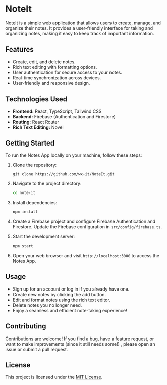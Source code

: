 # NoteIt

NoteIt is a simple web application that allows users to create, manage, and organize their notes. It provides a user-friendly interface for taking and organizing notes, making it easy to keep track of important information.

## Features

- Create, edit, and delete notes.
- Rich text editing with formatting options.
- User authentication for secure access to your notes.
- Real-time synchronization across devices.
- User-friendly and responsive design.

## Technologies Used

- **Frontend:** React, TypeScript, Tailwind CSS
- **Backend:** Firebase (Authentication and Firestore)
- **Routing:** React Router
- **Rich Text Editing:** Novel

## Getting Started

To run the Notes App locally on your machine, follow these steps:

1. Clone the repository:
   ```
   git clone https://github.com/wx-it/NoteIt.git
   ```

2. Navigate to the project directory:

   ```bash
   cd note-it
   ```

3. Install dependencies:

   ```bash
   npm install
   ```

4. Create a Firebase project and configure Firebase Authentication and Firestore. Update the Firebase configuration in `src/config/firebase.ts`.

5. Start the development server:

   ```bash
   npm start
   ```

6. Open your web browser and visit `http://localhost:3000` to access the Notes App.

## Usage

- Sign up for an account or log in if you already have one.
- Create new notes by clicking the add button.
- Edit and format notes using the rich text editor.
- Delete notes you no longer need.
- Enjoy a seamless and efficient note-taking experience!

## Contributing

Contributions are welcome! If you find a bug, have a feature request, or want to make improvements (since it still needs some!) , please open an issue or submit a pull request.

## License

This project is licensed under the [MIT License](LICENSE).
